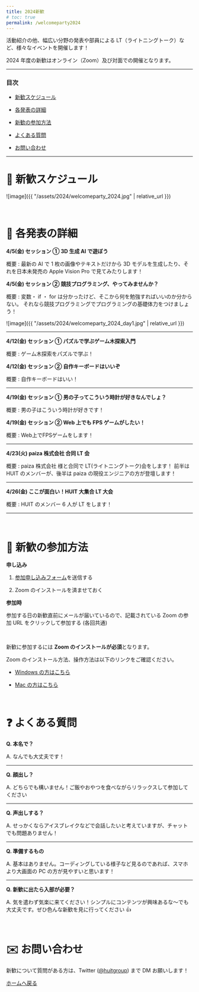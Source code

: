 ```yaml
---
title: 2024新歓
# toc: true
permalink: /welcomeparty2024
---
```


活動紹介の他、幅広い分野の発表や部員による LT（ライトニングトーク）など、様々なイベントを開催します！

2024 年度の新歓はオンライン（Zoom）及び対面での開催となります。

---

### 目次

- [新歓スケジュール](#schedule)

- [各発表の詳細](#detail)

- [新歓の参加方法](#join)

- [よくある質問](#question)

- [お問い合わせ](#contact)

---

<!-- ページ内遷移用のaタグ -->

<a id="schedule"></a>

# 📅 新歓スケジュール

![image]({{ "/assets/2024/welcomeparty_2024.jpg" | relative_url }})

<br/>

<!-- ページ内遷移用のaタグ -->

<a id="detail"></a>

# 📘 各発表の詳細

**4/5(金) セッション ① 3D 生成 AI で遊ぼう**

概要 : 最新の AI で 1 枚の画像やテキストだけから 3D モデルを生成したり、それを日本未発売の Apple Vision Pro で見てみたりします！

**4/5(金) セッション ② 競技プログラミング、やってみませんか？**

概要 : 変数・ if ・ for は分かったけど、そこから何を勉強すればいいのか分からない。
それなら競技プログラミングでプログラミングの基礎体力をつけましょう！

![image]({{ "/assets/2024/welcomeparty_2024_day1.jpg" | relative_url }})

---

**4/12(金) セッション ① パズルで学ぶゲーム木探索入門**

概要 : ゲーム木探索をパズルで学ぶ！

**4/12(金) セッション ② 自作キーボードはいいぞ**

概要 : 自作キーボードはいい！

---

**4/19(金) セッション ① 男の子ってこういう時計が好きなんでしょ？**

概要 : 男の子はこういう時計が好きです！

**4/19(金) セッション ② Web 上でも FPS ゲームがしたい！**

概要 : Web上でFPSゲームをします！

---

**4/23(火) paiza 株式会社 合同 LT 会**

概要 : paiza 株式会社 様と合同で LT(ライトニングトーク)会をします！
前半は HUIT のメンバーが、後半は paiza の現役エンジニアの方が登壇します！

---

**4/26(金) ここが面白い！HUIT 大集合 LT 大会**

概要 : HUIT のメンバー 6 人が LT をします！

---

<br/>

<!-- ページ内遷移用のaタグ -->

<a id="join"></a>

# 📝 新歓の参加方法

**申し込み**

<!-- 1. <a href="https://forms.gle/QFouk7eM2FJ62ZDB6" target="_blank" rel="noopener noreferrer">参加申し込みフォーム</a>を送信する -->

1. <a href="https://docs.google.com/forms/d/e/1FAIpQLSefkvPoeTZsRs5jbOqQlqAsHBQV8lmH_UPNae6jlrv5ksNNiQ/viewform" target="_blank" rel="noopener noreferrer">参加申し込みフォーム</a>を送信する

2. Zoom のインストールを済ませておく

**参加時**

参加する日の新歓直前にメールが届いているので、記載されている Zoom の参加 URL をクリックして参加する (各回共通)

<br/>

新歓に参加するには **Zoom のインストールが必須**となります。

Zoom のインストール方法、操作方法は以下のリンクをご確認ください。

- [Windows の方はこちら](https://www.fortune-factory.net/2020/07/zoom-pc-1)

- [Mac の方はこちら](https://yogashare.info/blog/zoom-macbook-2/)

<br/>

<!-- ページ内遷移用のaタグ -->

<a id="question"></a>

# ❓ よくある質問

**Q. 本名で？**

A. なんでも大丈夫です！

---

**Q. 顔出し？**

A. どちらでも構いません！ご飯やおやつを食べながらリラックスして参加してください

---

**Q. 声出しする？**

A. せっかくならアイスブレイクなどで会話したいと考えていますが、チャットでも問題ありません！

---

**Q. 準備するもの**

A. 基本はありません。コーディングしている様子など見るのであれば、スマホより大画面の PC の方が見やすいと思います！

---

**Q. 新歓に出たら入部が必要？**

A. 気を遣わず気楽に来てください！シンプルにコンテンツが興味あるな～でも大丈夫です。ぜひ色んな新歓を見に行ってください 👍

<br/>

<!-- ページ内遷移用のaタグ -->

<a id="contact"></a>

# ✉️ お問い合わせ

新歓について質問がある方は、Twitter ([@huitgroup](https://twitter.com/huitgroup)) まで DM お願いします！

[ホームへ戻る]({{site.baseurl}}/)
